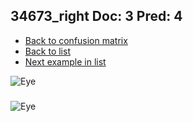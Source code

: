 ## 34673_right Doc: 3 Pred: 4
- [Back to confusion matrix](https://github.com/juliandewit/kaggle_retinopathy/blob/master/matrix.md)
- [Back to list](https://github.com/juliandewit/kaggle_retinopathy/blob/master/lists/34/list.md)
- [Next example in list](https://github.com/juliandewit/kaggle_retinopathy/blob/master/lists/34/35/35124_left.md)

![Eye](https://retinopaty.blob.core.windows.net/size1024/34673_right_3.jpeg)

### 

![Eye]()
